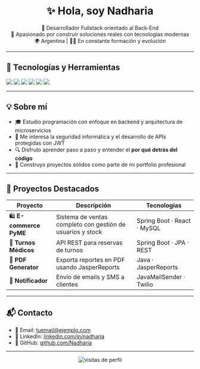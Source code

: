 <h1 align="center">✨ Hola, soy Nadharia</h1>

<p align="center">
  🚀 Desarrollador Fullstack orientado al Back-End<br/>
  💼 Apasionado por construir soluciones reales con tecnologías modernas<br/>
  🌍 Argentina | 👨‍💻 En constante formación y evolución
</p>

---

## 🧰 Tecnologías y Herramientas

<p>
  <img src="https://img.shields.io/badge/Java-ED8B00?style=for-the-badge&logo=java&logoColor=white"/>
  <img src="https://img.shields.io/badge/Spring_Boot-6DB33F?style=for-the-badge&logo=springboot&logoColor=white"/>
  <img src="https://img.shields.io/badge/MySQL-00758F?style=for-the-badge&logo=mysql&logoColor=white"/>
  <img src="https://img.shields.io/badge/TypeScript-3178C6?style=for-the-badge&logo=typescript&logoColor=white"/>
  <img src="https://img.shields.io/badge/React-61DAFB?style=for-the-badge&logo=react&logoColor=black"/>
  <img src="https://img.shields.io/badge/GitHub-181717?style=for-the-badge&logo=github&logoColor=white"/>
</p>

---

## 💡 Sobre mí

- 🎓 Estudio programación con enfoque en backend y arquitectura de microservicios
- 🔐 Me interesa la seguridad informática y el desarrollo de APIs protegidas con JWT
- 🔍 Disfruto aprender paso a paso y entender el **por qué detrás del código**
- 🧱 Construyo proyectos sólidos como parte de mi portfolio profesional

---

## 🚀 Proyectos Destacados

| Proyecto | Descripción | Tecnologías |
|---------|-------------|-------------|
| 🛍️ **E-commerce PyME** | Sistema de ventas completo con gestión de usuarios y stock | Spring Boot · React · MySQL |
| 📆 **Turnos Médicos** | API REST para reservas de turnos | Spring Boot · JPA · REST |
| 📑 **PDF Generator** | Exporta reportes en PDF usando JasperReports | Java · JasperReports |
| 📢 **Notificador** | Envío de emails y SMS a clientes | JavaMailSender · Twilio |

---

## 📬 Contacto

- 📧 Email: tuemail@ejemplo.com  
- 💼 LinkedIn: [linkedin.com/in/nadharia](https://linkedin.com/in/nadharia)  
- 🐙 GitHub: [github.com/Nadharia](https://github.com/Nadharia)

---

<p align="center">
  <img src="https://komarev.com/ghpvc/?username=Nadharia&label=Profile%20views&color=0e75b6&style=flat" alt="visitas de perfil" />
</p>
